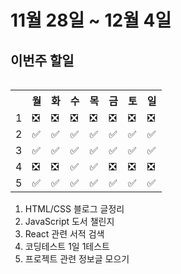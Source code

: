 <h1>11월 28일 ~ 12월 4일</h1>
<h2> 이번주 할일 </h2>
<table align='right'>
    <th></th>
    <th>월</th>
    <th>화</th>
    <th>수</th>
    <th>목</th>
    <th>금</th>
    <th>토</th>
    <th>일</th>
    <tr>
    <td>1</td>
    <td>❎</td>
    <td>❎</td>
    <td>❎</td>
    <td>❎</td>
    <td>❎</td>
    <td>❎</td>
    <td>❎</td>
    </tr>
    <tr>
    <td>2</td>
    <td>✅</td>
    <td>✅</td>
    <td>✅</td>
    <td>✅</td>
    <td>✅</td>
    <td>✅</td>
    <td>✅</td>
    </tr>
    <tr>
    <td>3</td>
    <td>✅</td>
    <td>✅</td>
    <td>✅</td>
    <td>✅</td>
    <td>✅</td>
    <td>✅</td>
    <td>✅</td>
    </tr>
    <tr>
    <td>4</td>
    <td>❎</td>
    <td>❎</td>
    <td>✅</td>
    <td>✅</td>
    <td>❎</td>
    <td>❎</td>
    <td>❎</td>
    </tr><tr>
    <td>5</td>
    <td>✅</td>
    <td>✅</td>
    <td>✅</td>
    <td>✅</td>
    <td>✅</td>
    <td>✅</td>
    <td>✅</td>
    </tr>
    </table>
<br />
<br />
<ol align='left'>
    <li>HTML/CSS 블로그 글정리</li> 
    <li>JavaScript 도서 챌린지</li> 
    <li>React 관련 서적 검색</li>
    <li>코딩테스트 1일 1테스트</li>
    <li>프로젝트 관련 정보글 모으기</li>
</ol> 
<br />
<br />
